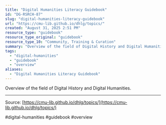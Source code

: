 ```yaml
---
title: "Digital Humanities Literacy Guidebook"
id: "DG-RSRCH-87"
slug: "digital-humanities-literacy-guidebook"
url: "https://cmu-lib.github.io/dhlg/topics/"
created: "August 31, 2025 2:51 PM"
resource_type: "guidebook"
resource_type_original: "guidebook"
resource_type_10: "Community, Training & Curation"
summary: "Overview of the field of Digital History and Digital Humanities."
tags:
  - "digital-humanities"
  - "guidebook"
  - "overview"
aliases:
  - "Digital Humanities Literacy Guidebook"
---
```


Overview of the field of Digital History and Digital Humanities.

---

Source: [https://cmu-lib.github.io/dhlg/topics/](https://cmu-lib.github.io/dhlg/topics/)

#digital-humanities #guidebook #overview
